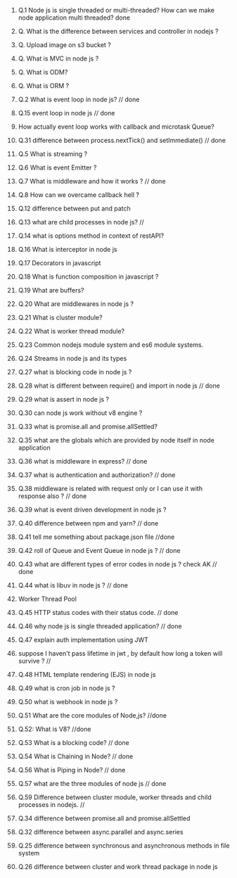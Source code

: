 1. Q.1 Node js is single threaded or multi-threaded? How can we make node application multi threaded? done
3. Q. What is the difference between services and controller in nodejs ?
4. Q. Upload image on s3 bucket ?
5. Q. What is MVC in node js ?
6. Q. What is ODM?
7. Q. What is ORM ?

2. Q.2 What is event loop in node js? // done
21. Q.15 event loop in node js  // done  
8. How actually event loop works with callback and microtask Queue?
37. Q.31 difference between process.nextTick() and setImmediate() // done




11. Q.5 What is streaming ?
12. Q.6 What is event Emitter ?
13. Q.7 What is middleware and how it works ? // done 
14. Q.8 How can we overcame callback hell ?
18. Q.12 difference between put and patch
19. Q.13 what are child processes in node js? //
20. Q.14 what is options method in context of restAPI?

22. Q.16 What is interceptor in node js
23. Q.17 Decorators in javascript
24. Q.18 What is function composition in javascript ?
25. Q.19 What are buffers? 
26. Q.20 What are middlewares in node js ?
27. Q.21 What is cluster module?
28. Q.22 What is worker thread module?
29. Q.23 Common nodejs module system and es6 module systems.
30. Q.24 Streams in node js and its types

33. Q.27 what is blocking code in node js ?
34. Q.28 what is different between require() and import in node js // done
35. Q.29 what is assert in node js ?
36. Q.30 can node js work without v8 engine ? 

39. Q.33 what is promise.all and promise.allSettled? 

41. Q.35 what are the globals which are provided by node itself in node application
42. Q.36 what is middleware in express? // done
43. Q.37 what is authentication and authorization?  // done 

45. Q.38 middleware is related with request only or I can use it with response also ? // done
46. Q.39 what is event driven development in node js ?
47. Q.40 difference between npm and yarn?  // done
48. Q.41 tell me something about package.json file   //done
49. Q.42 roll of Queue and Event Queue in node js ?  // done
50. Q.43 what are different types of error codes in node js ? check AK // done
51. Q.44 what is libuv in node js ? // done

53. Worker Thread Pool
54. Q.45 HTTP status codes with their status code. // done 
55. Q.46 why node js is single threaded application? // done

56. Q.47 explain auth implementation using JWT
44. suppose I haven't pass lifetime in jwt , by default how long a token will survive ? //

57. Q.48 HTML template rendering (EJS) in node js
58. Q.49 what is cron job in node js ?
59. Q.50 what is webhook in node js ?
60. Q.51 What are the core modules of Node,js? //done
61. Q.52: What is V8? //done
62. Q.53 What is a blocking code? // done
63. Q.54 What is Chaining in Node? // done
64. Q.56 What is Piping in Node?   // done
65. Q.57 what are the three modules of node js // done
66. Q.59 Difference between cluster module, worker threads and child processes in nodejs.   //
40. Q.34 difference between promise.all and promise.allSettled
38. Q.32 difference between async.parallel and async.series
31. Q.25 difference between synchronous and asynchronous methods in file system
32. Q.26 difference between cluster and work thread package in node js
